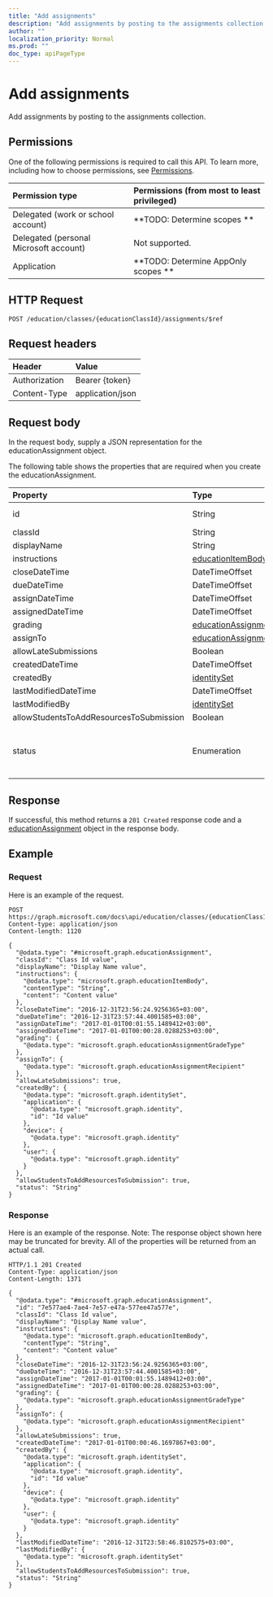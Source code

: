 ```yaml
---
title: "Add assignments"
description: "Add assignments by posting to the assignments collection."
author: ""
localization_priority: Normal
ms.prod: ""
doc_type: apiPageType
---
```


# Add assignments

Add assignments by posting to the assignments collection.

## Permissions
One of the following permissions is required to call this API. To learn more, including how to choose permissions, see [Permissions](/concepts/permissions-reference.md).

|Permission type|Permissions (from most to least privileged)|
|:---|:---|
|Delegated (work or school account)|**TODO: Determine scopes **|
|Delegated (personal Microsoft account)|Not supported.|
|Application|**TODO: Determine AppOnly scopes **|

## HTTP Request
<!-- {
  "blockType": "ignored"
}
-->
``` http
POST /education/classes/{educationClassId}/assignments/$ref
```

## Request headers
|Header|Value|
|:---|:---|
|Authorization|Bearer {token}|
|Content-Type|application/json|

## Request body
In the request body, supply a JSON representation for the educationAssignment object.

The following table shows the properties that are required when you create the educationAssignment.

|Property|Type|Description|
|:---|:---|:---|
|id|String| Inherited from [entity](../resources/entity.md)|
|classId|String||
|displayName|String||
|instructions|[educationItemBody](../resources/educationItemBody.md)||
|closeDateTime|DateTimeOffset||
|dueDateTime|DateTimeOffset||
|assignDateTime|DateTimeOffset||
|assignedDateTime|DateTimeOffset||
|grading|[educationAssignmentGradeType](../resources/educationAssignmentGradeType.md)||
|assignTo|[educationAssignmentRecipient](../resources/educationAssignmentRecipient.md)||
|allowLateSubmissions|Boolean||
|createdDateTime|DateTimeOffset||
|createdBy|[identitySet](../resources/identitySet.md)||
|lastModifiedDateTime|DateTimeOffset||
|lastModifiedBy|[identitySet](../resources/identitySet.md)||
|allowStudentsToAddResourcesToSubmission|Boolean||
|status|Enumeration|. Possible values are: `draft`, `published`, `assigned`, `unknownFutureValue`.|



## Response
If successful, this method returns a `201 Created` response code and a [educationAssignment](../resources/educationassignment.md) object in the response body.

## Example

### Request
Here is an example of the request.
<!-- {
  "blockType": "request",
  "name": "create_educationassignment_from_"
}
-->
``` http
POST https://graph.microsoft.com/docs\api/education/classes/{educationClassId}/assignments
Content-type: application/json
Content-length: 1120

{
  "@odata.type": "#microsoft.graph.educationAssignment",
  "classId": "Class Id value",
  "displayName": "Display Name value",
  "instructions": {
    "@odata.type": "microsoft.graph.educationItemBody",
    "contentType": "String",
    "content": "Content value"
  },
  "closeDateTime": "2016-12-31T23:56:24.9256365+03:00",
  "dueDateTime": "2016-12-31T23:57:44.4001585+03:00",
  "assignDateTime": "2017-01-01T00:01:55.1489412+03:00",
  "assignedDateTime": "2017-01-01T00:00:28.0288253+03:00",
  "grading": {
    "@odata.type": "microsoft.graph.educationAssignmentGradeType"
  },
  "assignTo": {
    "@odata.type": "microsoft.graph.educationAssignmentRecipient"
  },
  "allowLateSubmissions": true,
  "createdBy": {
    "@odata.type": "microsoft.graph.identitySet",
    "application": {
      "@odata.type": "microsoft.graph.identity",
      "id": "Id value"
    },
    "device": {
      "@odata.type": "microsoft.graph.identity"
    },
    "user": {
      "@odata.type": "microsoft.graph.identity"
    }
  },
  "allowStudentsToAddResourcesToSubmission": true,
  "status": "String"
}
```

### Response
Here is an example of the response. Note: The response object shown here may be truncated for brevity. All of the properties will be returned from an actual call.
<!-- {
  "blockType": "response",
  "truncated": true,
  "@odata.type": "microsoft.graph.educationassignment"
}
-->
``` http
HTTP/1.1 201 Created
Content-Type: application/json
Content-Length: 1371

{
  "@odata.type": "#microsoft.graph.educationAssignment",
  "id": "7e577ae4-7ae4-7e57-e47a-577ee47a577e",
  "classId": "Class Id value",
  "displayName": "Display Name value",
  "instructions": {
    "@odata.type": "microsoft.graph.educationItemBody",
    "contentType": "String",
    "content": "Content value"
  },
  "closeDateTime": "2016-12-31T23:56:24.9256365+03:00",
  "dueDateTime": "2016-12-31T23:57:44.4001585+03:00",
  "assignDateTime": "2017-01-01T00:01:55.1489412+03:00",
  "assignedDateTime": "2017-01-01T00:00:28.0288253+03:00",
  "grading": {
    "@odata.type": "microsoft.graph.educationAssignmentGradeType"
  },
  "assignTo": {
    "@odata.type": "microsoft.graph.educationAssignmentRecipient"
  },
  "allowLateSubmissions": true,
  "createdDateTime": "2017-01-01T00:00:46.1697867+03:00",
  "createdBy": {
    "@odata.type": "microsoft.graph.identitySet",
    "application": {
      "@odata.type": "microsoft.graph.identity",
      "id": "Id value"
    },
    "device": {
      "@odata.type": "microsoft.graph.identity"
    },
    "user": {
      "@odata.type": "microsoft.graph.identity"
    }
  },
  "lastModifiedDateTime": "2016-12-31T23:58:46.8102575+03:00",
  "lastModifiedBy": {
    "@odata.type": "microsoft.graph.identitySet"
  },
  "allowStudentsToAddResourcesToSubmission": true,
  "status": "String"
}
```

